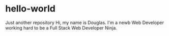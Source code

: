 # hello-world
Just another repository
Hi, my name is Douglas. I'm a newb Web Developer working hard to be a Full Stack Web Developer Ninja.
